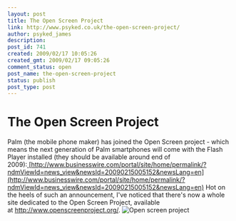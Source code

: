 ```yaml
---
layout: post
title: The Open Screen Project
link: http://www.psyked.co.uk/the-open-screen-project/
author: psyked_james
description: 
post_id: 741
created: 2009/02/17 10:05:26
created_gmt: 2009/02/17 09:05:26
comment_status: open
post_name: the-open-screen-project
status: publish
post_type: post
---
```


# The Open Screen Project

Palm (the mobile phone maker) has joined the Open Screen project - which means the next generation of Palm smartphones will come with the Flash Player installed (they should be available around end of 2009):[ ](http://www.businesswire.com/portal/site/home/permalink/?ndmViewId=news_view&newsId=20090215005152&newsLang=en)[http://www.businesswire.com/portal/site/home/permalink/?ndmViewId=news_view&newsId=20090215005152&newsLang=en](http://www.businesswire.com/portal/site/home/permalink/?ndmViewId=news_view&newsId=20090215005152&newsLang=en) Hot on the heels of such an announcement, I've noticed that there's now a whole site dedicated to the Open Screen Project, available at <http://www.openscreenproject.org/>. ![Open screen project](http://uploads.psyked.co.uk/2009/02/openscreen.jpg)